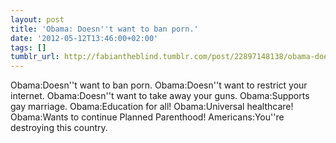 ```yaml
---
layout: post
title: 'Obama: Doesn''t want to ban porn.'
date: '2012-05-12T13:46:00+02:00'
tags: []
tumblr_url: http://fabiantheblind.tumblr.com/post/22897148138/obama-doesnt-want-to-ban-porn
---
```

Obama:Doesn''t want to ban porn.Obama:Doesn''t want to restrict your internet.Obama:Doesn''t want to take away your guns.Obama:Supports gay marriage.Obama:Education for all!Obama:Universal healthcare!Obama:Wants to continue Planned Parenthood!Americans:You''re destroying this country.
